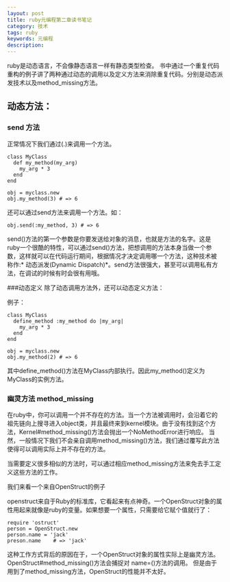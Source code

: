 ```yaml
---
layout: post
title: ruby元编程第二章读书笔记
category: 技术
tags: ruby
keywords: 元编程
description:
---
```


ruby是动态语言，不会像静态语言一样有静态类型检查。
书中通过一个重复代码重构的例子讲了两种通过动态的调用以及定义方法来消除重复代码。分别是动态派发技术以及method_missing方法。
## 动态方法：
### send 方法
正常情况下我们通过(.)来调用一个方法。


```
class MyClass
  def my_method(my_arg)
    my_arg * 3
  end
end

obj = myclass.new
obj.my_method(3) # => 6
```

还可以通过send方法来调用一个方法。如：

```
obj.send(:my_method, 3) # => 6
```

send()方法的第一个参数是你要发送给对象的消息，也就是方法的名字。这是ruby一个很酷的特性，可以通过send()方法，把想调用的方法本身当做一个参数，这样就可以在代码运行期间，根据情况才决定调用哪一个方法，这种技术被
称作:* 动态派发(Dynamic Dispatch)*。send方法很强大，甚至可以调用私有方法，在调试的时候有时会很有用哦。

###动态定义
除了动态调用方法外，还可以动态定义方法：

例子：

```
class MyClass
  define_method :my_method do |my_arg|
    my_arg * 3
  end
end

obj = myclass.new
obj.my_method(2) # => 6
```

其中define_method()方法在MyClass内部执行。因此my_method()定义为MyClass的实例方法。

### 幽灵方法 method_missing
在ruby中，你可以调用一个并不存在的方法。当一个方法被调用时，会沿着它的祖先链向上搜寻进入object类，并且最终来到kernel模块。由于没有找到这个方法，Kernel#method_missing()方法会抛出一个NoMethodError进行响应。
当然，一般情况下我们不会亲自调用method_missing()方法，我们通过覆写此方法使得可以调用实际上并不存在的方法。

当需要定义很多相似的方法时，可以通过相应method_missing方法来免去手工定义这些方法的工作。

我们来看一个来自OpenStruct的例子

openstruct来自于Ruby的标准库，它看起来有点神奇。一个OpenStruct对象的属性用起来就像是ruby的变量。如果想要一个属性，只需要给它赋个值就行了：


```
require 'ostruct'
person = OpenStruct.new
person.name = 'jack'
preson.name    # => 'jack'
```

这种工作方式背后的原因在于，一个OpenStruct对象的属性实际上是幽灵方法。OpenStruct#method_missing()方法会捕捉对 name=()方法的调用。
但是由于用到了method_missing方法，OpenStruct的性能并不太好。







